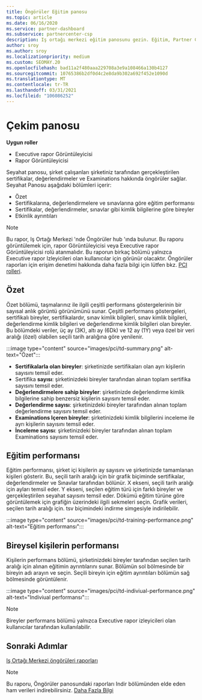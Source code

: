```yaml
---
title: Öngörüler Eğitim panosu
ms.topic: article
ms.date: 06/16/2020
ms.service: partner-dashboard
ms.subservice: partnercenter-csp
description: Iş ortağı merkezi eğitim panosunu gezin. Eğitim, Partner Center Insights (PCI) alanında bulunan raporlardan biridir.
author: sroy
ms.author: sroy
ms.localizationpriority: medium
ms.custom: SEOMAY.20
ms.openlocfilehash: bad11a2f480aaa229708a3e9a108466a130b4127
ms.sourcegitcommit: 10765386b2df0d4c2e8da9b302a692f452e1090d
ms.translationtype: MT
ms.contentlocale: tr-TR
ms.lasthandoff: 03/31/2021
ms.locfileid: "106086252"
---
```

# <a name="trainings-dashboard"></a>Çekim panosu

**Uygun roller**

- Executive rapor Görüntüleyicisi
- Rapor Görüntüleyicisi

Seyahat panosu, şirket çalışanları şirketiniz tarafından gerçekleştirilen sertifikalar, değerlendirmeler ve Examinations hakkında öngörüler sağlar. Seyahat Panosu aşağıdaki bölümleri içerir:

- Özet
- Sertifikalarına, değerlendirmelere ve sınavlarına göre eğitim performansı
- Sertifikalar, değerlendirmeler, sınavlar gibi kimlik bilgilerine göre bireyler
- Etkinlik ayrıntıları

>[!NOTE] 
>Bu rapor, Iş Ortağı Merkezi 'nde Öngörüler hub 'ında bulunur. Bu raporu görüntülemek için, rapor Görüntüleyicisi veya Executive rapor Görüntüleyicisi rolü atanmalıdır. Bu raporun birkaç bölümü yalnızca Executive rapor Izleyicileri olan kullanıcılar için görünür olacaktır. Öngörüler raporları için erişim denetimi hakkında daha fazla bilgi için lütfen bkz. [PCI rolleri](pci-roles.md).

## <a name="summary"></a>Özet

Özet bölümü, taşmalarınız ile ilgili çeşitli performans göstergelerinin bir sayısal anlık görüntü görünümünü sunar. Çeşitli performans göstergeleri, sertifikalı bireyler, sertifikalardır, sınav kimlik bilgileri, sınav kimlik bilgileri, değerlendirme kimlik bilgileri ve değerlendirme kimlik bilgileri olan bireyler. Bu bölümdeki veriler, üç ay (3K), altı ay (6Dk) ve 12 ay (1Y) veya özel bir veri aralığı (özel) olabilen seçili tarih aralığına göre yenilenir. 

:::image type="content" source="images/pci/td-summary.png" alt-text="Özet":::

- **Sertifikalarla olan bireyler**: şirketinizde sertifikaları olan ayrı kişilerin sayısını temsil eder.
- Sertifika **sayısı**: şirketinizdeki bireyler tarafından alınan toplam sertifika sayısını temsil eder.
- **Değerlendirmelere sahip bireyler**: şirketinizde değerlendirme kimlik bilgilerine sahip benzersiz kişilerin sayısını temsil eder. 
- **Değerlendirme sayısı**: şirketinizdeki bireyler tarafından alınan toplam değerlendirme sayısını temsil eder.
- **Examinations Içeren bireyler**: şirketinizdeki kimlik bilgilerini inceleme ile ayrı kişilerin sayısını temsil eder. 
- **İnceleme sayısı**: şirketinizdeki bireyler tarafından alınan toplam Examinations sayısını temsil eder.

## <a name="training-performance"></a>Eğitim performansı

Eğitim performansı, şirket içi kişilerin ay sayısını ve şirketinizde tamamlanan kişileri gösterir. Bu, seçili tarih aralığı için bir grafik biçiminde sertifikalar, değerlendirmeler ve Sınavlar tarafından bölünür. X ekseni, seçili tarih aralığı için ayları temsil eder. Y ekseni, seçilen eğitim türü için farklı bireyler ve gerçekleştirilen seyahat sayısını temsil eder. Dökümü eğitim türüne göre görüntülemek için grafiğin üzerindeki ilgili sekmeleri seçin. Grafik verileri, seçilen tarih aralığı için. tsv biçimindeki indirme simgesiyle indirilebilir.

:::image type="content" source="images/pci/td-training-performance.png" alt-text="Eğitim performansı":::

## <a name="individuals-performance"></a>Bireysel kişilerin performansı

Kişilerin performans bölümü, şirketinizdeki bireyler tarafından seçilen tarih aralığı için alınan eğitimin ayrıntılarını sunar. Bölümün sol bölmesinde bir bireyin adı arayın ve seçin. Seçili bireyin için eğitim ayrıntıları bölümün sağ bölmesinde görüntülenir.

:::image type="content" source="images/pci/td-indiviual-performance.png" alt-text="Indiviual performansı":::

>[!NOTE] 
> Bireyler performans bölümü yalnızca Executive rapor izleyicileri olan kullanıcılar tarafından kullanılabilir. 

## <a name="next-steps"></a>Sonraki Adımlar

[Iş Ortağı Merkezi öngörüleri raporları](partner-center-insights.md)

>[!NOTE] 
> Bu raporu, Öngörüler panosundaki raporları Indir bölümünden elde eden ham verileri indirebilirsiniz. [Daha Fazla Bilgi](pci-download-reports.md)